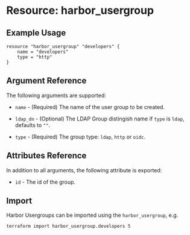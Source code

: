 # Resource: harbor_usergroup

## Example Usage

```hcl
resource "harbor_usergroup" "developers" {
    name = "developers"
    type = "http"
}
```


## Argument Reference

The following arguments are supported:

* `name` - (Required) The name of the user group to be created.

* `ldap_dn` - (Optional) The LDAP Group distingish name if `type` is `ldap`, defaults to `""`.

* `type` - (Required) The group type: `ldap`, `http` or `oidc`.

## Attributes Reference

In addition to all arguments, the following attribute is exported:

* `id` - The id of the group.

## Import

Harbor Usergroups can be imported using the `harbor_usergroup`, e.g.

```sh
terraform import harbor_usergroup.developers 5
```
